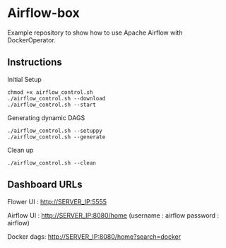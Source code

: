 # Airflow-box

Example repository to show how to use Apache Airflow with DockerOperator.

## Instructions

Initial Setup

```shell
chmod +x airflow_control.sh
./airflow_control.sh --download
./airflow_control.sh --start
```

Generating dynamic DAGS

```shell
./airflow_control.sh --setuppy
./airflow_control.sh --generate
```

Clean up

```shell
./airflow_control.sh --clean
```

## Dashboard URLs

Flower UI  : <http://SERVER_IP:5555>

Airflow UI : <http://SERVER_IP:8080/home> (username : airflow password : airflow)

Docker dags: <http://SERVER_IP:8080/home?search=docker>
